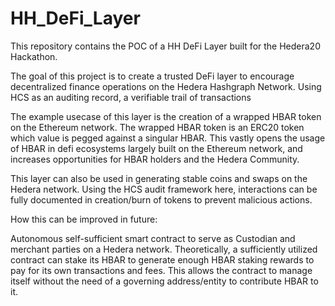 # HH_DeFi_Layer

This repository contains the POC of a HH DeFi Layer built for the Hedera20 Hackathon. 

The goal of this project is to create a trusted DeFi layer to encourage decentralized finance operations on the Hedera Hashgraph Network. Using HCS as an auditing record, a verifiable trail of transactions 

The example usecase of this layer is the creation of a wrapped HBAR token on the Ethereum network. The wrapped HBAR token is an ERC20 token which value is pegged against a singular HBAR. This vastly opens the usage of HBAR in defi ecosystems largely built on the Ethereum network, and increases opportunities for HBAR holders and the Hedera Community.

This layer can also be used in generating stable coins and swaps on the Hedera network. Using the HCS audit framework here, interactions can be fully documented in creation/burn of tokens to prevent malicious actions. 

How this can be improved in future:

Autonomous self-sufficient smart contract to serve as Custodian and merchant parties on a Hedera network. Theoretically, a sufficiently utilized contract can stake its HBAR to generate enough HBAR staking rewards to pay for its own transactions and fees. This allows the contract to manage itself without the need of a governing address/entity to contribute HBAR to it. 